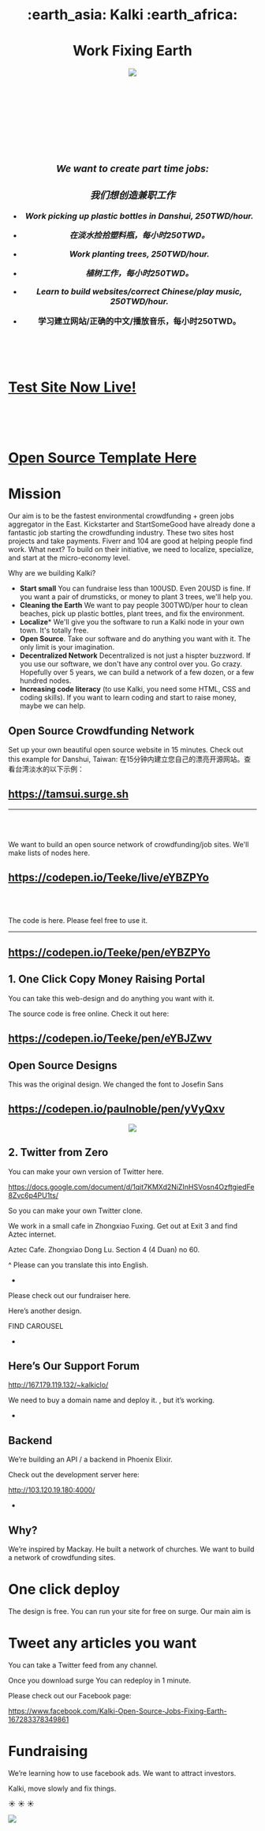 
<br>
<br>

<h1 align="center"> :earth_asia:    Kalki    :earth_africa: </h1>

<h1 align="center">Work Fixing Earth</h3>

<p align="center">
<img src="http://i.imgur.com/42bYJfQ.jpg">
</p>

<br><br><br>
<h3 align="center"><i>
 
 <br><br><br>
 
  *<h3>We want to create part time jobs:</h3>*
*<h3> 我们想创造兼职工作</h3>*

- Work picking up plastic bottles in Danshui, 250TWD/hour. 
- 在淡水捡拾塑料瓶，每小时250TWD。
 
- Work planting trees, 250TWD/hour.
- 植树工作，每小时250TWD。

- Learn to build websites/correct Chinese/play music, 250TWD/hour.</i>
- 学习建立网站/正确的中文/播放音乐，每小时250TWD。
 </h3>
 

<br><br><br>

# [Test Site Now Live!](https://tamsui.surge.sh)
<br><br><br>
# [Open Source Template Here](https://codepen.io/Teeke/pen/eYBZPYo)

# Mission

Our aim is to be the fastest environmental crowdfunding + green jobs aggregator in the East. Kickstarter and StartSomeGood have already done a fantastic job starting the crowdfunding industry. These two sites host projects and take payments. Fiverr and 104 are good at helping people find work. What next? To build on their initiative, we need to localize, specialize, and start at the micro-economy level. 

Why are we building Kalki? 

- **Start small** You can fundraise less than 100USD. Even 20USD is fine. If you want a pair of drumsticks, or money to plant 3 trees, we'll help you. 
- **Cleaning the Earth** We want to pay people 300TWD/per hour to clean beaches, pick up plastic bottles, plant trees, and fix the environment. 
- **Localize*** We'll give you the software to run a Kalki node in your own town. It's totally free. 
- **Open Source**. Take our software and do anything you want with it. The only limit is your imagination. 
- **Decentralized Network** Decentralized is not just a hispter buzzword. If you use our software, we don't have any control over you. Go crazy. Hopefully over 5 years, we can build a network of a few dozen, or a few hundred nodes. 
- **Increasing code literacy** (to use Kalki, you need some HTML, CSS and coding skills). If you want to learn coding and start to raise money, maybe we can help.

## Open Source Crowdfunding Network 

Set up your own beautiful open source website in 15 minutes. Check out this example for Danshui, Taiwan:
在15分钟内建立您自己的漂亮开源网站。查看台湾淡水的以下示例：

## https://tamsui.surge.sh

<hr>

<br><br>

We want to build an open source network of crowdfunding/job sites. We'll make lists of nodes here. 

## https://codepen.io/Teeke/live/eYBZPYo

<br><br>

The code is here. Please feel free to use it. 

<hr>

## https://codepen.io/Teeke/pen/eYBZPYo


## 1. One Click Copy Money Raising Portal

You can take this web-design and do anything you want with it. 

The source code is free online. Check it out here: 

## https://codepen.io/Teeke/pen/eYBJZwv

## Open Source Designs

This was the original design. We changed the font to Josefin Sans

## https://codepen.io/paulnoble/pen/yVyQxv

<p align="center">
<img src="http://i.imgur.com/v6w17QK.jpg">
</p>


## 2. Twitter from Zero

You can make your own version of Twitter here. 

https://docs.google.com/document/d/1qit7KMXd2NiZInHSVosn4OzftgiedFe8Zvc6p4PU1ts/

So you can make your own Twitter clone. 




We work in a small cafe in Zhongxiao Fuxing. Get out at Exit 3 and find Aztec internet. 

Aztec Cafe.  Zhongxiao Dong Lu. Section 4 (4 Duan) no 60.

^ Please can you translate this into English.

*

Please check out our fundraiser here. 


Here’s another design. 

FIND CAROUSEL

*

## Here’s Our Support Forum

http://167.179.119.132/~kalkiclo/

We need to buy a domain name and deploy it. , but it’s working.


*

## Backend

We’re building an API / a backend in Phoenix Elixir. 

Check out the development server here:

http://103.120.19.180:4000/



*



## Why?


We’re inspired by Mackay. He built a network of churches. We want to build a network of crowdfunding sites. 

# One click deploy

The design is free. You can run your site for free on surge. Our main aim is 

# Tweet any articles you want

You can take a Twitter feed from any channel. 

Once you download surge You can redeploy in 1 minute.



Please check out our Facebook page:

https://www.facebook.com/Kalki-Open-Source-Jobs-Fixing-Earth-167283378349861

# Fundraising

We’re learning how to use facebook ads. We want to attract investors. 

Kalki, move slowly and fix things. 

:sunny: :sunny: :sunny:


<a><img src="http://dump.thecybershadow.net/6c736bfd11ded8cdc5e2bda009a6694a/colortext.svg"/></a>


 




<!--

NOTES

Kinda works

![#f03c15](https://via.placeholder.com/15/f03c15/000000?text=hello)
- ![#c5f015](https://via.placeholder.com/15/c5f015/000000?text=how) 
- ![#1589F0](https://via.placeholder.com/15/1589F0/000000?text=are) 



-->



















